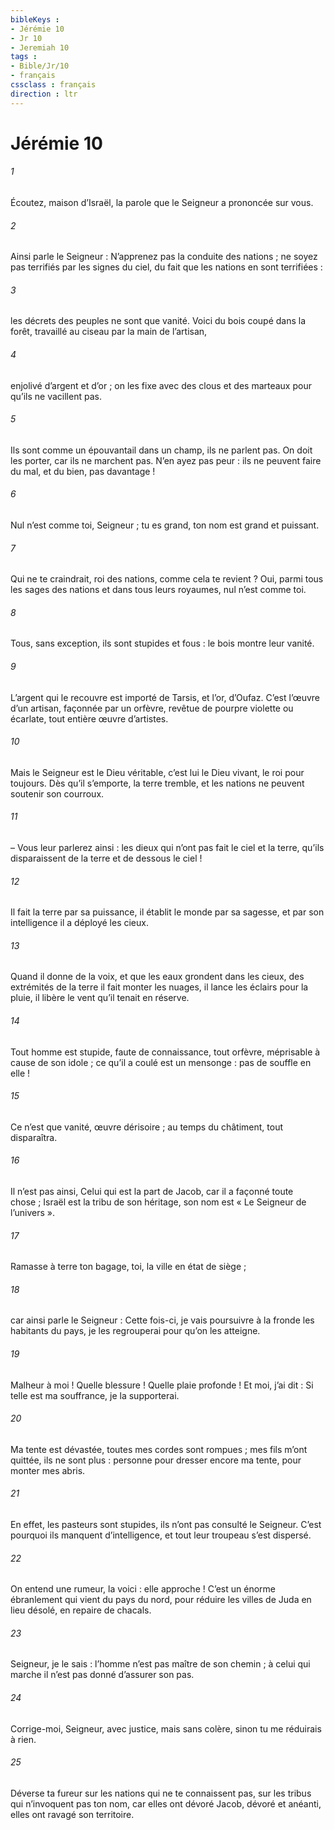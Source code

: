 ```yaml
---
bibleKeys : 
- Jérémie 10
- Jr 10
- Jeremiah 10
tags : 
- Bible/Jr/10
- français
cssclass : français
direction : ltr
---
```


# Jérémie 10

###### 1
Écoutez, maison d’Israël, la parole que le Seigneur a prononcée sur vous.
###### 2
Ainsi parle le Seigneur :
N’apprenez pas la conduite des nations ;
ne soyez pas terrifiés par les signes du ciel,
du fait que les nations en sont terrifiées :
###### 3
les décrets des peuples ne sont que vanité.
Voici du bois coupé dans la forêt,
travaillé au ciseau par la main de l’artisan,
###### 4
enjolivé d’argent et d’or ;
on les fixe avec des clous et des marteaux
pour qu’ils ne vacillent pas.
###### 5
Ils sont comme un épouvantail dans un champ,
ils ne parlent pas.
On doit les porter, car ils ne marchent pas.
N’en ayez pas peur : ils ne peuvent faire du mal,
et du bien, pas davantage !
###### 6
Nul n’est comme toi, Seigneur ;
tu es grand, ton nom est grand et puissant.
###### 7
Qui ne te craindrait, roi des nations,
comme cela te revient ?
Oui, parmi tous les sages des nations
et dans tous leurs royaumes,
nul n’est comme toi.
###### 8
Tous, sans exception, ils sont stupides et fous :
le bois montre leur vanité.
###### 9
L’argent qui le recouvre est importé de Tarsis,
et l’or, d’Oufaz.
C’est l’œuvre d’un artisan,
façonnée par un orfèvre,
revêtue de pourpre violette ou écarlate,
tout entière œuvre d’artistes.
###### 10
Mais le Seigneur est le Dieu véritable,
c’est lui le Dieu vivant, le roi pour toujours.
Dès qu’il s’emporte, la terre tremble,
et les nations ne peuvent soutenir son courroux.
###### 11
– Vous leur parlerez ainsi : les dieux qui n’ont pas fait le ciel et la terre, qu’ils disparaissent de la terre et de dessous le ciel !
###### 12
Il fait la terre par sa puissance,
il établit le monde par sa sagesse,
et par son intelligence il a déployé les cieux.
###### 13
Quand il donne de la voix,
et que les eaux grondent dans les cieux,
des extrémités de la terre il fait monter les nuages,
il lance les éclairs pour la pluie,
il libère le vent qu’il tenait en réserve.
###### 14
Tout homme est stupide, faute de connaissance,
tout orfèvre, méprisable à cause de son idole ;
ce qu’il a coulé est un mensonge :
pas de souffle en elle !
###### 15
Ce n’est que vanité, œuvre dérisoire ;
au temps du châtiment, tout disparaîtra.
###### 16
Il n’est pas ainsi, Celui qui est la part de Jacob,
car il a façonné toute chose ;
Israël est la tribu de son héritage,
son nom est « Le Seigneur de l’univers ».
###### 17
Ramasse à terre ton bagage,
toi, la ville en état de siège ;
###### 18
car ainsi parle le Seigneur :
Cette fois-ci, je vais poursuivre à la fronde les habitants du pays,
je les regrouperai pour qu’on les atteigne.
###### 19
Malheur à moi ! Quelle blessure ! Quelle plaie profonde !
Et moi, j’ai dit : Si telle est ma souffrance,
je la supporterai.
###### 20
Ma tente est dévastée, toutes mes cordes sont rompues ;
mes fils m’ont quittée, ils ne sont plus :
personne pour dresser encore ma tente,
pour monter mes abris.
###### 21
En effet, les pasteurs sont stupides,
ils n’ont pas consulté le Seigneur.
C’est pourquoi ils manquent d’intelligence,
et tout leur troupeau s’est dispersé.
###### 22
On entend une rumeur, la voici : elle approche !
C’est un énorme ébranlement qui vient du pays du nord,
pour réduire les villes de Juda en lieu désolé,
en repaire de chacals.
###### 23
Seigneur, je le sais :
l’homme n’est pas maître de son chemin ;
à celui qui marche il n’est pas donné d’assurer son pas.
###### 24
Corrige-moi, Seigneur, avec justice,
mais sans colère, sinon tu me réduirais à rien.
###### 25
Déverse ta fureur sur les nations
qui ne te connaissent pas,
sur les tribus qui n’invoquent pas ton nom,
car elles ont dévoré Jacob, dévoré et anéanti,
elles ont ravagé son territoire.
